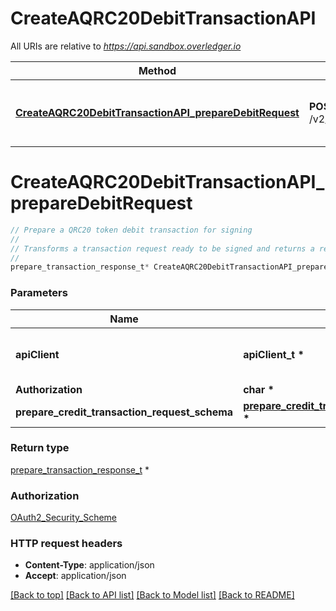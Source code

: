 # CreateAQRC20DebitTransactionAPI

All URIs are relative to *https://api.sandbox.overledger.io*

Method | HTTP request | Description
------------- | ------------- | -------------
[**CreateAQRC20DebitTransactionAPI_prepareDebitRequest**](CreateAQRC20DebitTransactionAPI.md#CreateAQRC20DebitTransactionAPI_prepareDebitRequest) | **POST** /v2/preparation/debit | Prepare a QRC20 token debit transaction for signing


# **CreateAQRC20DebitTransactionAPI_prepareDebitRequest**
```c
// Prepare a QRC20 token debit transaction for signing
//
// Transforms a transaction request ready to be signed and returns a request ID for executing. The supported transaction types are \"Approve Debit\" and \"Create Debit\". The 'Approve Debit' transaction type will allow you to approve someone to make a pull payment from your account and the \"Create Debit\" transaction type will create the payment to pull the approved amount from an account.
//
prepare_transaction_response_t* CreateAQRC20DebitTransactionAPI_prepareDebitRequest(apiClient_t *apiClient, char * Authorization, prepare_credit_transaction_request_schema_t * prepare_credit_transaction_request_schema);
```

### Parameters
Name | Type | Description  | Notes
------------- | ------------- | ------------- | -------------
**apiClient** | **apiClient_t \*** | context containing the client configuration |
**Authorization** | **char \*** |  | 
**prepare_credit_transaction_request_schema** | **[prepare_credit_transaction_request_schema_t](prepare_credit_transaction_request_schema.md) \*** |  | 

### Return type

[prepare_transaction_response_t](prepare_transaction_response.md) *


### Authorization

[OAuth2_Security_Scheme](../README.md#OAuth2_Security_Scheme)

### HTTP request headers

 - **Content-Type**: application/json
 - **Accept**: application/json

[[Back to top]](#) [[Back to API list]](../README.md#documentation-for-api-endpoints) [[Back to Model list]](../README.md#documentation-for-models) [[Back to README]](../README.md)

